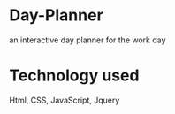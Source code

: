 # Day-Planner
 an interactive day planner for the work day

# Technology used
Html, CSS, JavaScript, Jquery
